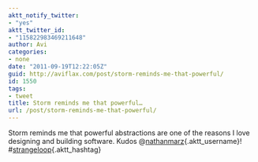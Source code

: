 ```yaml
---
aktt_notify_twitter:
- "yes"
aktt_twitter_id:
- "115822983469211648"
author: Avi
categories:
- none
date: "2011-09-19T12:22:05Z"
guid: http://aviflax.com/post/storm-reminds-me-that-powerful/
id: 1550
tags:
- tweet
title: Storm reminds me that powerful…
url: /post/storm-reminds-me-that-powerful/
---
```

Storm reminds me that powerful abstractions are one of the reasons I love designing and building software. Kudos @[nathanmarz](http://twitter.com/nathanmarz){.aktt_username}! #[strangeloop](http://search.twitter.com/search?q=%23strangeloop){.aktt_hashtag}
